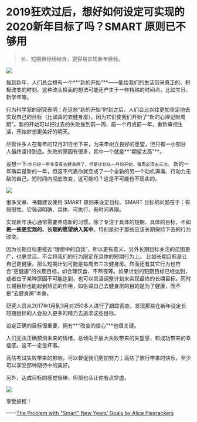 # 2019狂欢过后，想好如何设定可实现的2020新年目标了吗？SMART 原则已不够用

> 长、短期目标相结合，更容易实现新年目标。

![](https://i.loli.net/2019/12/31/Ju2mnlzNxdQeZ4T.jpg)

每到新年，人们总会想有一个**“新的开始”**——能给我们的生活带来真正的、积极改变的时刻。这种改头换面的想法可能还产生于一些特殊的时间点，比如生日、新学年等。

行为科学家的研究表明：在这些“新的开始”时刻之后，人们会比以往更加坚定地去实现自己的目标（比如真的去健身房）。因为它们使我们开始了“新的心理记账周期”。新的开始可以把过去的失败推到前一周、前一个月或前一年，重新审视生活，开始梦想更美好的明天。

尽管许多人在每年的12月31日坐下来，为来年树立良好的愿望，但只有一小部分人最终坚持到底。失败的原因有很多，其中一个就是**“期望太高”**。

设想一下:`你已经一年多没有去健身房了，但是计划从一月份开始，每周必须去三次。`
新的一年确实是新的一年，但这不代表你就变成了一个全新的另一个动机满满、行动力无敌的自己。短时间内彻底改变，这可能吗？这是不可能也不现实的。

![](https://i.loli.net/2019/12/31/N8dE7gT69Ha4Pp5.jpg)

很多文章、书籍建议使用 SMART 原则来设定目标。SMART 目标的问题在于：有局限性。它强调明确、具体、可执行、有时间界限。

实现新年决心通常需要养成新的习惯。除了专注于具体的短期、具体的目标，不如**把一些更宏观的、长期的愿望纳入其中**。特别是对于那些应该长期保持下去的行为改变。

因为长期目标更接近“理想中的自我”，所以更有意义，另外长期目标关注的范围更广，也更灵活。不会将我们的行为限定在具体的短期行为上。
比如长期目标是让自己更健康。那么短期计划可能是每周去三次健身房。然而还有其它行为也符合“更健康”的长期目标，如合理饮食、不熬夜等。如果计划的短期目标已经达到，或者由于某种原因不可能达到，也可以灵活调整计划来实现最终的长期目标。同时长期目标也能起到矫正的作用，如告诫自己去健身房的目的是为了健康，而不是“去健身房”本身。

研究人员从2017年1月到3月对250多人进行了跟踪调查，发现那些在新年设定长短期目标的人会投入更多的精力去追求这些目标。

设定正确的目标很重要，拥有**“改变的信心”**也很关键。

人们无法正确预测未来的情绪，总倾向于放大失败带来的失望感，和成功带来的幸福感。这不一定是坏事。

高估考试失败带来的影响，可以督促我们更加努力；高估了旅行带来的快乐，至少可以享受那种期待中的美好。

另外，达成目标的感觉很棒，但那也会让你有点空虚。

![](https://i.loli.net/2019/12/31/ktyroxDpZIh4faG.png)

享受旅程！

——[The Problem with “Smart” New Years’ Goals by Alice Fleerackers](http://nautil.us/blog/the-problem-with-smart-new-years-goals)
